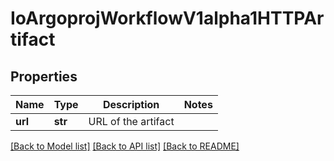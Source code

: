 # IoArgoprojWorkflowV1alpha1HTTPArtifact

## Properties
Name | Type | Description | Notes
------------ | ------------- | ------------- | -------------
**url** | **str** | URL of the artifact | 

[[Back to Model list]](../README.md#documentation-for-models) [[Back to API list]](../README.md#documentation-for-api-endpoints) [[Back to README]](../README.md)


